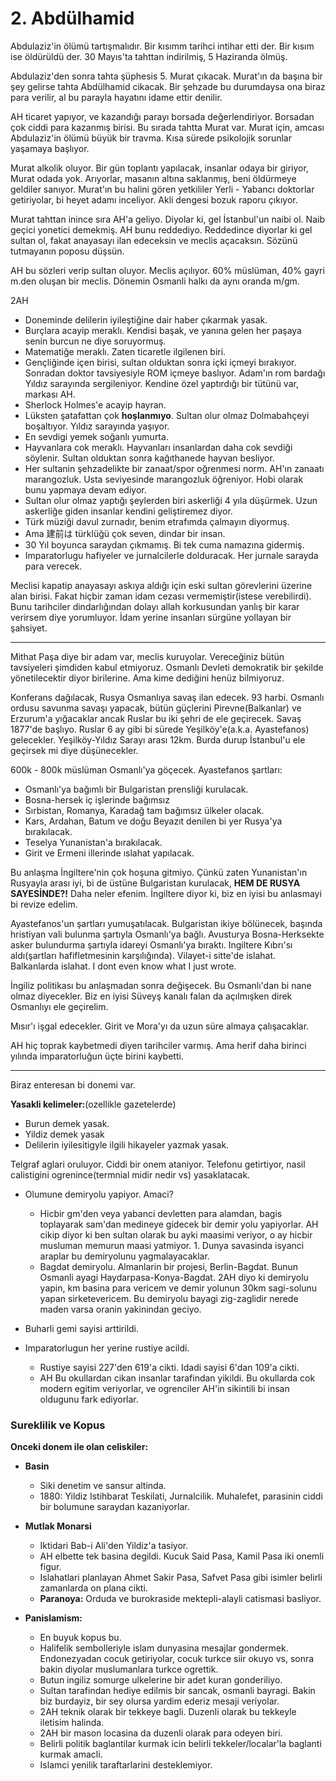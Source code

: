 # 2. Abdülhamid

Abdulaziz'in ölümü tartışmalıdır. Bir kısımm tarihci intihar etti der. Bir kısım ise öldürüldü der. 30 Mayıs'ta tahttan indirilmiş, 5 Haziranda ölmüş.

Abdulaziz'den sonra tahta şüphesis 5. Murat çıkacak. Murat'ın da başına bir şey gelirse tahta Abdülhamid cikacak. Bir şehzade bu durumdaysa ona biraz para verilir, al bu parayla hayatını idame ettir denilir.

AH ticaret yapıyor, ve kazandığı parayı borsada değerlendiriyor. Borsadan çok ciddi para kazanmış birisi. Bu sırada tahtta Murat var. Murat için, amcası Abdulaziz'in ölümü büyük bir travma. Kısa sürede psikolojik sorunlar yaşamaya başlıyor.

Murat alkolik oluyor. Bir gün toplantı yapılacak, insanlar odaya bir giriyor, Murat odada yok. Arıyorlar, masanın altına saklanmış, beni öldürmeye geldiler sanıyor. Murat'ın bu halini gören yetkililer Yerli - Yabancı doktorlar getiriyolar, bi heyet adamı inceliyor. Akli dengesi bozuk raporu çıkıyor.

Murat tahttan inince sıra AH'a geliyo. Diyolar ki, gel İstanbul'un naibi ol. Naib geçici yonetici demekmiş. AH bunu reddediyo. Reddedince diyorlar ki gel sultan ol, fakat anayasayı ilan edeceksin ve meclis açacaksın. Sözünü tutmayanın poposu düşsün. 

AH bu sözleri verip sultan oluyor. Meclis açılıyor. 60% müslüman, 40% gayri m.den oluşan bir meclis. Dönemin Osmanli halkı da aynı oranda m/gm.

2AH
- Doneminde delilerin iyileştiğine dair haber çıkarmak yasak. 
- Burçlara acayip meraklı. Kendisi başak, ve yanına gelen her paşaya senin burcun ne diye soruyormuş.
- Matematiğe meraklı. Zaten ticaretle ilgilenen biri.
- Gençliğinde içen birisi, sultan olduktan sonra içki içmeyi bırakıyor. Sonradan doktor tavsiyesiyle ROM içmeye baslıyor. Adam'ın rom bardağı Yıldız sarayında sergileniyor. Kendine özel yaptırdığı bir tütünü var, markası AH.
- Sherlock Holmes'e acayip hayran.
- Lüksten şatafattan çok **hoşlanmıyo**. Sultan olur olmaz Dolmabahçeyi boşaltıyor. Yıldız sarayında yaşıyor.
- En sevdigi yemek soğanlı yumurta.
- Hayvanlara cok meraklı. Hayvanları insanlardan daha cok sevdiği söylenir. Sultan olduktan sonra kağıthanede hayvan besliyor.
- Her sultanin şehzadelikte bir zanaat/spor oğrenmesi norm. AH'ın zanaatı marangozluk. Usta seviyesinde marangozluk öğreniyor. Hobi olarak bunu yapmaya devam ediyor.
- Sultan olur olmaz yaptığı şeylerden biri askerliği 4 yıla düşürmek. Uzun askerliğe giden insanlar kendini geliştiremez diyor.
- Türk müziği davul zurnadır, benim etrafımda çalmayın diyormuş.
- Ama 建前は türklüğü çok seven, dindar bir insan.
- 30 Yıl boyunca saraydan çıkmamış. Bi tek cuma namazına gidermiş.
- Imparatorlugu hafiyeler ve jurnalcilerle dolduracak. Her jurnale sarayda para verecek.


Meclisi kapatip anayasayı askıya aldığı için eski sultan görevlerini üzerine alan birisi. Fakat hiçbir zaman idam cezası vermemiştir(istese verebilirdi). Bunu tarihciler dindarlığından dolayı allah korkusundan yanlış bir karar verirsem diye yorumluyor. İdam yerine insanları sürgüne yollayan bir şahsiyet.

--------------------------------------------------------

Mithat Paşa diye bir adam var, meclis kuruyolar. Vereceğiniz bütün tavsiyeleri şimdiden kabul etmiyoruz. Osmanlı Devleti demokratik bir şekilde yönetilecektir diyor birilerine. Ama kime dediğini henüz bilmiyoruz.

Konferans dağılacak, Rusya Osmanlıya savaş ilan edecek. 93 harbi. Osmanlı ordusu savunma savaşı yapacak, bütün güçlerini Pirevne(Balkanlar) ve Erzurum'a yığacaklar ancak Ruslar bu iki şehri de ele geçirecek. Savaş 1877'de başlıyo. Ruslar 6 ay gibi bi sürede Yeşilköy'e(a.k.a. Ayastefanos) gelecekler. Yeşilköy-Yıldız Sarayı arası 12km. Burda durup İstanbul'u ele geçirsek mi diye düşünecekler.

600k - 800k müslüman Osmanlı'ya göçecek.
Ayastefanos şartları:
- Osmanlı'ya bağımlı bir Bulgaristan prensliği kurulacak.
- Bosna-hersek iç işlerinde bağımsız
- Sırbistan, Romanya, Karadağ tam bağımsız ülkeler olacak.
- Kars, Ardahan, Batum ve doğu Beyazıt denilen bi yer Rusya'ya bırakılacak.
- Teselya Yunanistan'a bırakılacak.
- Girit ve Ermeni illerinde ıslahat yapılacak.

Bu anlaşma İngiltere'nin çok hoşuna gitmiyo. Çünkü zaten Yunanistan'ın Rusyayla arası iyi, bi de üstüne Bulgaristan kurulacak, **HEM DE RUSYA SAYESİNDE?!** Daha neler efenim. İngiltere diyor ki, biz en iyisi bu anlasmayi bi revize edelim.

Ayastefanos'un şartları yumuşatılacak. Bulgaristan ikiye bölünecek, başında hristiyan vali bulunma şartıyla Osmanlı'ya bağlı.
Avusturya Bosna-Herksekte asker bulundurma şartıyla idareyi Osmanlı'ya bıraktı.
Ingiltere Kıbrı'sı aldı(şartları hafifletmesinin karşılığında).
Vilayet-i sitte'de islahat. Balkanlarda islahat. I dont even know what I just wrote.

İngiliz politikası bu anlaşmadan sonra değişecek. Bu Osmanlı'dan bi nane olmaz diyecekler. Biz en iyisi Süveyş kanalı falan da açılmışken direk Osmanlıyı ele geçirelim.

Mısır'ı işgal edecekler. Girit ve Mora'yı da uzun süre almaya çalışacaklar.

AH hiç toprak kaybetmedi diyen tarihciler varmış. Ama herif daha birinci yılında imparatorluğun üçte birini kaybetti.

------------------------------------------------------------

Biraz enteresan bi donemi var.

**Yasakli kelimeler:**(ozellikle gazetelerde)
- Burun demek yasak.
- Yildiz demek yasak
- Delilerin iyilesitigyle ilgili hikayeler yazmak yasak.


Telgraf aglari oruluyor. Ciddi bir onem ataniyor. Telefonu getirtiyor, nasil calistigini ogrenince(termnial midir nedir vs) yasaklatacak.

- Olumune demiryolu yapiyor. Amaci?
  - Hicbir gm'den veya yabanci devletten para alamdan, bagis toplayarak sam'dan medineye gidecek bir demir yolu yapiyorlar. AH cikip diyor ki ben sultan olarak bu ayki maasimi veriyor, o ay hicbir musluman memurun maasi yatmiyor. 1. Dunya savasinda isyanci araplar bu demiryolunu yagmalayacaklar.
  - Bagdat demiryolu. Almanlarin bir projesi, Berlin-Bagdat. Bunun Osmanli ayagi Haydarpasa-Konya-Bagdat. 2AH diyo ki demiryolu yapin, km basina para vericem ve demir yolunun 30km sagi-solunu yapan sirketevericem. Bu demiryolu bayagi zig-zaglidir nerede maden varsa oranin yakinindan geciyo.

- Buharli gemi sayisi arttirildi.
- Imparatorlugun her yerine rustiye acildi.
  - Rustiye sayisi 227'den 619'a cikti. Idadi sayisi 6'dan 109'a cikti.
  - AH Bu okullardan cikan insanlar tarafindan yikildi. Bu okullarda cok modern egitim veriyorlar, ve ogrenciler AH'in sikintili bi insan oldugunu fark ediyorlar.


### Sureklilik ve Kopus

**Onceki donem ile olan celiskiler:**
- **Basin**
  - Siki denetim ve sansur altinda.
  - 1880: Yildiz Istihbarat Teskilati, Jurnalcilik. Muhalefet, parasinin ciddi bir bolumune saraydan kazaniyorlar.

- **Mutlak Monarsi**
  - Iktidari Bab-i Ali'den Yildiz'a tasiyor.
  - AH elbette tek basina degildi. Kucuk Said Pasa, Kamil Pasa iki onemli figur.
  - Islahatlari planlayan Ahmet Sakir Pasa, Safvet Pasa gibi isimler belirli zamanlarda on plana cikti.
  - **Paranoya:** Orduda ve burokraside mektepli-alayli catismasi basliyor.

- **Panislamism:**
  - En buyuk kopus bu.
  - Halifelik sembolleriyle islam dunyasina mesajlar gondermek. Endonezyadan cocuk getiriyolar, cocuk turkce siir okuyo vs, sonra bakin diyolar muslumanlara turkce ogrettik.
  - Butun ingiliz somurge ulkelerine bir adet kuran gonderiliyo.
  - Sultan tarafindan hediye edilmis bir sancak, osmanli bayragi. Bakin biz burdayiz, bir sey olursa yardim ederiz mesaji veriyolar.
  - 2AH teknik olarak bir tekkeye bagli. Duzenli olarak bu tekkeyle iletisim halinda.
  - 2AH bir mason locasina da duzenli olarak para odeyen biri.
  - Belirli politik baglantilar kurmak icin belirli tekkeler/localar'la baglanti kurmak amacli.
  - Islamci yenilik taraftarlarini desteklemiyor. 

